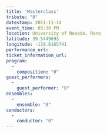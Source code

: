 ```yaml
---
title: 'Masterclass'
tribute: "0"
datestamp: 2011-11-14
event_time: 03:30 PM
location: University of Nevada, Reno
latitude: 39.5449693
longitude: -119.8165741
performance_url: 
ticket_information_url: 
program: 
  -
    composition: "0"
guest_performers: 
  -
    guest_performer: "0"
ensembles: 
  -
    ensemble: "0"
conductors: 
  -
    conductor: "0"
---
```

